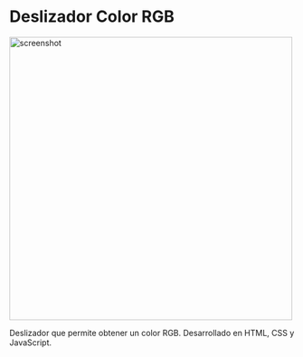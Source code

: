 # Deslizador Color RGB 

<img src="https://i.ibb.co/k9tXVbp/deslizador.jpg" alt="screenshot" width="500">

Deslizador que permite obtener un color RGB. Desarrollado en HTML, CSS y JavaScript.
